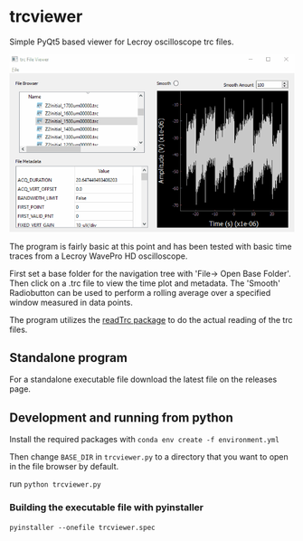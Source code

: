 # trcviewer

Simple PyQt5 based viewer for Lecroy oscilloscope trc files.

![](demo/lecroyviewer_demo.gif) 

The program is fairly basic at this point and has been tested with basic time traces from a Lecroy WavePro HD oscilloscope. 

First set a base folder for the navigation tree with 'File-> Open Base Folder'. Then click on a .trc file to view the time plot and metadata. The 'Smooth' Radiobutton can be used to perform a rolling average over a specified window measured in data points. 

The program utilizes the [readTrc package](https://github.com/yetifrisstlama/readTrc) to do the actual reading of the trc files. 

## Standalone program

For a standalone executable file download the latest file on the releases page.

## Development and running from python

Install the required packages with `conda env create -f environment.yml`

Then change `BASE_DIR` in `trcviewer.py` to a directory that you want to open in the file browser by default. 

run `python trcviewer.py`

### Building the executable file with pyinstaller 

`pyinstaller --onefile trcviewer.spec`

